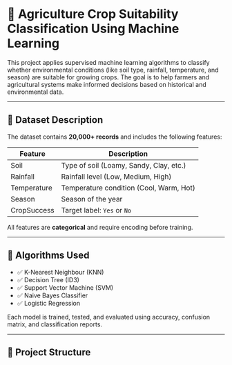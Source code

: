 # 🌾 Agriculture Crop Suitability Classification Using Machine Learning

This project applies supervised machine learning algorithms to classify whether environmental conditions (like soil type, rainfall, temperature, and season) are suitable for growing crops. The goal is to help farmers and agricultural systems make informed decisions based on historical and environmental data.

---

## 📁 Dataset Description

The dataset contains **20,000+ records** and includes the following features:

| Feature      | Description                             |
|--------------|-----------------------------------------|
| Soil         | Type of soil (Loamy, Sandy, Clay, etc.) |
| Rainfall     | Rainfall level (Low, Medium, High)      |
| Temperature  | Temperature condition (Cool, Warm, Hot) |
| Season       | Season of the year                      |
| CropSuccess  | Target label: `Yes` or `No`             |

All features are **categorical** and require encoding before training.

---

## 🧠 Algorithms Used

- ✅ K-Nearest Neighbour (KNN)
- ✅ Decision Tree (ID3)
- ✅ Support Vector Machine (SVM)
- ✅ Naive Bayes Classifier
- ✅ Logistic Regression

Each model is trained, tested, and evaluated using accuracy, confusion matrix, and classification reports.

---

## 🧪 Project Structure

